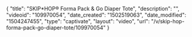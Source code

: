 {
    "title": "SKIP*HOP&reg; Forma Pack &amp; Go Diaper Tote",
    "description": "",
    "videoid": "109970054",
    "date_created": "1502519063",
    "date_modified": "1504247455",
    "type": "captivate",
    "layout": "video",
    "url": "\/v\/skip-hop-forma-pack-go-diaper-tote\/109970054"
}